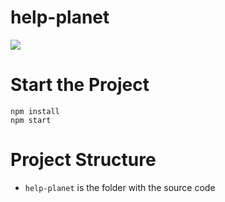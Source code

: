 # help-planet


![](docs/screenshot.png)

# Start the Project
```
npm install
npm start
```

# Project Structure
* `help-planet` is the folder with the source code
